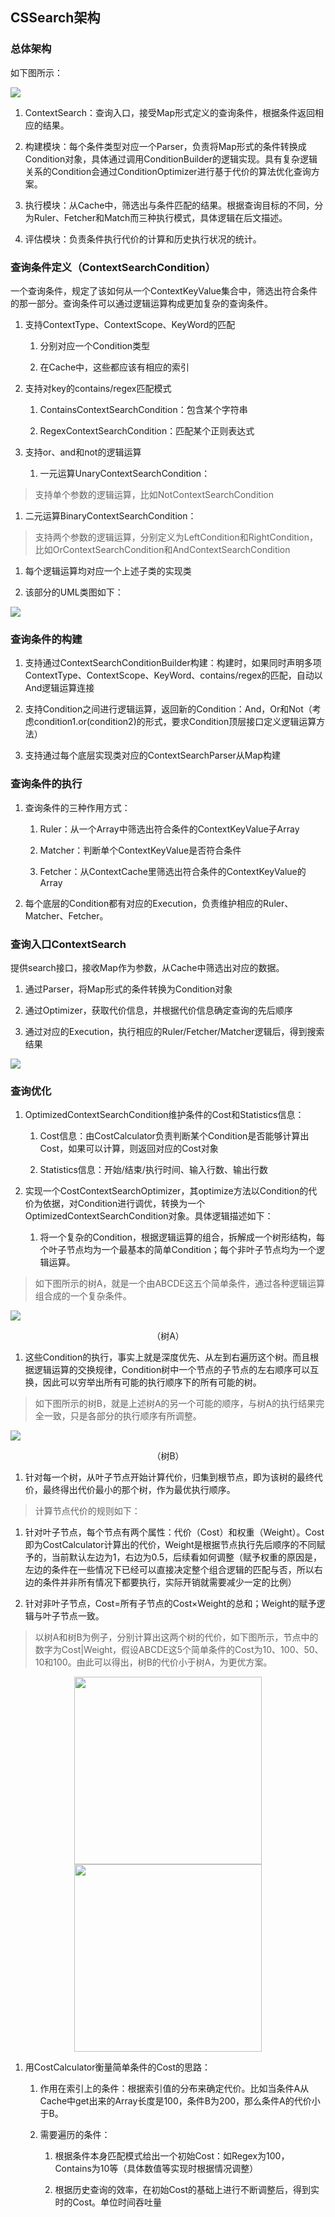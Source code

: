 ## **CSSearch架构**
### **总体架构**

如下图所示：

![](/Images-zh/Architecture/Public_Enhancement_Service/ContextService/linkis-contextservice-search-01.png)

1.  ContextSearch：查询入口，接受Map形式定义的查询条件，根据条件返回相应的结果。

2.  构建模块：每个条件类型对应一个Parser，负责将Map形式的条件转换成Condition对象，具体通过调用ConditionBuilder的逻辑实现。具有复杂逻辑关系的Condition会通过ConditionOptimizer进行基于代价的算法优化查询方案。

3.  执行模块：从Cache中，筛选出与条件匹配的结果。根据查询目标的不同，分为Ruler、Fetcher和Match而三种执行模式，具体逻辑在后文描述。

4.  评估模块：负责条件执行代价的计算和历史执行状况的统计。

### **查询条件定义（ContextSearchCondition）**

一个查询条件，规定了该如何从一个ContextKeyValue集合中，筛选出符合条件的那一部分。查询条件可以通过逻辑运算构成更加复杂的查询条件。

1.  支持ContextType、ContextScope、KeyWord的匹配

    1.  分别对应一个Condition类型

    2.  在Cache中，这些都应该有相应的索引

2.  支持对key的contains/regex匹配模式

    1.  ContainsContextSearchCondition：包含某个字符串

    2.  RegexContextSearchCondition：匹配某个正则表达式

3.  支持or、and和not的逻辑运算

    1.  一元运算UnaryContextSearchCondition：

>   支持单个参数的逻辑运算，比如NotContextSearchCondition

1.  二元运算BinaryContextSearchCondition：

>   支持两个参数的逻辑运算，分别定义为LeftCondition和RightCondition，比如OrContextSearchCondition和AndContextSearchCondition

1.  每个逻辑运算均对应一个上述子类的实现类

2.  该部分的UML类图如下：

![](/Images-zh/Architecture/Public_Enhancement_Service/ContextService/linkis-contextservice-search-02.png)

### **查询条件的构建**

1.  支持通过ContextSearchConditionBuilder构建：构建时，如果同时声明多项ContextType、ContextScope、KeyWord、contains/regex的匹配，自动以And逻辑运算连接

2.  支持Condition之间进行逻辑运算，返回新的Condition：And，Or和Not（考虑condition1.or(condition2)的形式，要求Condition顶层接口定义逻辑运算方法）

3.  支持通过每个底层实现类对应的ContextSearchParser从Map构建

### **查询条件的执行**

1.  查询条件的三种作用方式：

    1.  Ruler：从一个Array中筛选出符合条件的ContextKeyValue子Array

    2.  Matcher：判断单个ContextKeyValue是否符合条件

    3.  Fetcher：从ContextCache里筛选出符合条件的ContextKeyValue的Array

2.  每个底层的Condition都有对应的Execution，负责维护相应的Ruler、Matcher、Fetcher。

### **查询入口ContextSearch**

提供search接口，接收Map作为参数，从Cache中筛选出对应的数据。

1.  通过Parser，将Map形式的条件转换为Condition对象

2.  通过Optimizer，获取代价信息，并根据代价信息确定查询的先后顺序

3.  通过对应的Execution，执行相应的Ruler/Fetcher/Matcher逻辑后，得到搜索结果

![](/Images-zh/Architecture/Public_Enhancement_Service/ContextService/linkis-contextservice-search-03.png)

### **查询优化**

1.  OptimizedContextSearchCondition维护条件的Cost和Statistics信息：

    1.  Cost信息：由CostCalculator负责判断某个Condition是否能够计算出Cost，如果可以计算，则返回对应的Cost对象

    2.  Statistics信息：开始/结束/执行时间、输入行数、输出行数

2.  实现一个CostContextSearchOptimizer，其optimize方法以Condition的代价为依据，对Condition进行调优，转换为一个OptimizedContextSearchCondition对象。具体逻辑描述如下：

    1.  将一个复杂的Condition，根据逻辑运算的组合，拆解成一个树形结构，每个叶子节点均为一个最基本的简单Condition；每个非叶子节点均为一个逻辑运算。

>   如下图所示的树A，就是一个由ABCDE这五个简单条件，通过各种逻辑运算组合成的一个复杂条件。

![](/Images-zh/Architecture/Public_Enhancement_Service/ContextService/linkis-contextservice-search-04.png)
<center>（树A）</center>

1.  这些Condition的执行，事实上就是深度优先、从左到右遍历这个树。而且根据逻辑运算的交换规律，Condition树中一个节点的子节点的左右顺序可以互换，因此可以穷举出所有可能的执行顺序下的所有可能的树。

>   如下图所示的树B，就是上述树A的另一个可能的顺序，与树A的执行结果完全一致，只是各部分的执行顺序有所调整。

![](/Images-zh/Architecture/Public_Enhancement_Service/ContextService/linkis-contextservice-search-05.png)
<center>（树B）</center>

1.  针对每一个树，从叶子节点开始计算代价，归集到根节点，即为该树的最终代价，最终得出代价最小的那个树，作为最优执行顺序。

>   计算节点代价的规则如下：

1.  针对叶子节点，每个节点有两个属性：代价（Cost）和权重（Weight）。Cost即为CostCalculator计算出的代价，Weight是根据节点执行先后顺序的不同赋予的，当前默认左边为1，右边为0.5，后续看如何调整（赋予权重的原因是，左边的条件在一些情况下已经可以直接决定整个组合逻辑的匹配与否，所以右边的条件并非所有情况下都要执行，实际开销就需要减少一定的比例）

2.  针对非叶子节点，Cost=所有子节点的Cost×Weight的总和；Weight的赋予逻辑与叶子节点一致。

>   以树A和树B为例子，分别计算出这两个树的代价，如下图所示，节点中的数字为Cost\|Weight，假设ABCDE这5个简单条件的Cost为10、100、50、10和100。由此可以得出，树B的代价小于树A，为更优方案。


<center class="half">
    <img src="/Images-zh/Architecture/Public_Enhancement_Service/ContextService/linkis-contextservice-search-06.png" width="300"/> <img src="/Images-zh/Architecture/Public_Enhancement_Service/ContextService/linkis-contextservice-search-07.png" width="300"/>
</center>

1.  用CostCalculator衡量简单条件的Cost的思路：

    1.  作用在索引上的条件：根据索引值的分布来确定代价。比如当条件A从Cache中get出来的Array长度是100，条件B为200，那么条件A的代价小于B。

    2.  需要遍历的条件：

        1.  根据条件本身匹配模式给出一个初始Cost：如Regex为100，Contains为10等（具体数值等实现时根据情况调整）

        2.  根据历史查询的效率，在初始Cost的基础上进行不断调整后，得到实时的Cost。单位时间吞吐量
